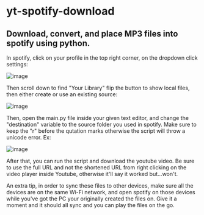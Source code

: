 # yt-spotify-download

## Download, convert, and place MP3 files into spotify using python.

In spotify, click on your profile in the top right corner, on the dropdown click settings:

![image](https://github.com/Nagamakii/yt-spotify-download/assets/65210794/baa3ee95-e4ca-4282-ad93-3c30af49641d)

Then scroll down to find "Your Library" flip the button to show local files, then either create or use an existing source:

![image](https://github.com/Nagamakii/yt-spotify-download/assets/65210794/55cbf88d-3d85-4a0c-ae9c-3452ece7f706)

Then, open the main.py file inside your given text editor, and change the "destination" variable to the source folder you used in spotify. Make sure to keep the "r" before the qutation marks otherwise the script will throw a unicode error. Ex:

![image](https://github.com/Nagamakii/yt-spotify-download/assets/65210794/b5344365-6b50-4a96-ad72-3069882457f9)

After that, you can run the script and download the youtube video. Be sure to use the full URL and not the shortened URL from right clicking on the video player inside Youtube, otherwise it'll say it worked but...won't.

An extra tip, in order to sync these files to other devices, make sure all the devices are on the same Wi-Fi network, and open spotify on those devices while you've got the PC your originally created the files on. Give it a moment and it should all sync and you can play the files on the go.
